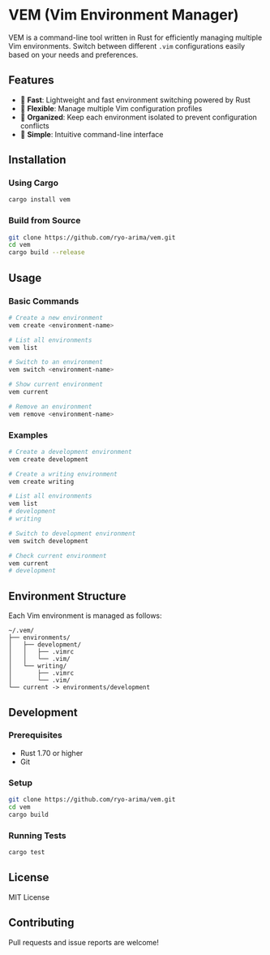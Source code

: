 # VEM (Vim Environment Manager)

VEM is a command-line tool written in Rust for efficiently managing multiple Vim environments. Switch between different `.vim` configurations easily based on your needs and preferences.

## Features

- 🚀 **Fast**: Lightweight and fast environment switching powered by Rust
- 🔧 **Flexible**: Manage multiple Vim configuration profiles
- 📁 **Organized**: Keep each environment isolated to prevent configuration conflicts
- 🎯 **Simple**: Intuitive command-line interface

## Installation

### Using Cargo

```bash
cargo install vem
```

### Build from Source

```bash
git clone https://github.com/ryo-arima/vem.git
cd vem
cargo build --release
```

## Usage

### Basic Commands

```bash
# Create a new environment
vem create <environment-name>

# List all environments
vem list

# Switch to an environment
vem switch <environment-name>

# Show current environment
vem current

# Remove an environment
vem remove <environment-name>
```

### Examples

```bash
# Create a development environment
vem create development

# Create a writing environment
vem create writing

# List all environments
vem list
# development
# writing

# Switch to development environment
vem switch development

# Check current environment
vem current
# development
```

## Environment Structure

Each Vim environment is managed as follows:

```
~/.vem/
├── environments/
│   ├── development/
│   │   ├── .vimrc
│   │   └── .vim/
│   └── writing/
│       ├── .vimrc
│       └── .vim/
└── current -> environments/development
```

## Development

### Prerequisites

- Rust 1.70 or higher
- Git

### Setup

```bash
git clone https://github.com/ryo-arima/vem.git
cd vem
cargo build
```

### Running Tests

```bash
cargo test
```

## License

MIT License

## Contributing

Pull requests and issue reports are welcome!

